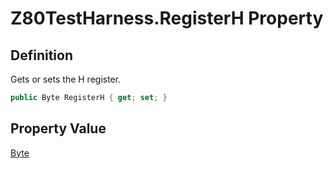 # Z80TestHarness.RegisterH Property
## Definition

Gets or sets the H register.

```c#
public Byte RegisterH { get; set; }
```

## Property Value

[Byte](https://learn.microsoft.com/en-gb/dotnet/api/System.Byte)
